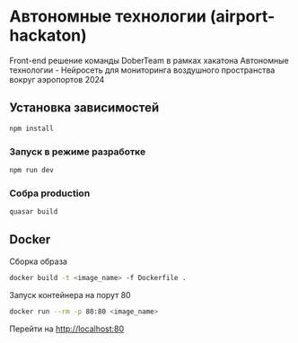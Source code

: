 # Автономные технологии (airport-hackaton)

Front-end решение команды DoberTeam в рамках хакатона Автономные технологии - Нейросеть для мониторинга воздушного пространства вокруг аэропортов 2024

## Установка зависимостей

```bash
npm install
```

### Запуск в режиме разработке

```bash
npm run dev
```

### Собра production

```bash
quasar build
```

## Docker

Сборка образа

```bash
docker build -t <image_name> -f Dockerfile .
```

Запуск контейнера на порут 80

```bash
docker run --rm -p 80:80 <image_name>
```

Перейти на [http://localhost:80](http://localhost:80)

